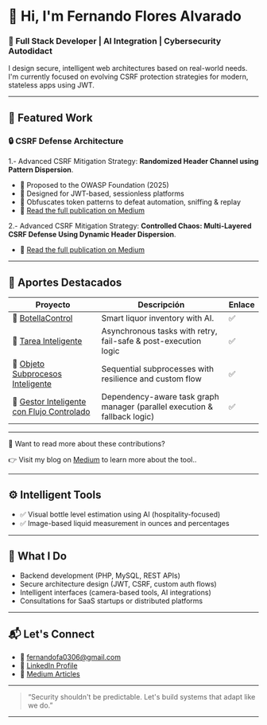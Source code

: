 # 👋 Hi, I'm Fernando Flores Alvarado

### 🔐 Full Stack Developer | AI Integration | Cybersecurity Autodidact

I design secure, intelligent web architectures based on real-world needs.  
I'm currently focused on evolving CSRF protection strategies for modern, stateless apps using JWT.

---

## 🧠 Featured Work

### 🔒 CSRF Defense Architecture
1.- Advanced CSRF Mitigation Strategy: **Randomized Header Channel using Pattern Dispersion**.
  - 🔹 Proposed to the OWASP Foundation (2025)
  - 🔹 Designed for JWT-based, sessionless platforms
  - 🔹 Obfuscates token patterns to defeat automation, sniffing & replay
  - 📖 [Read the full publication on Medium](https://medium.com/@fernandofa0306/advanced-csrf-mitigation-strategy-randomized-header-channel-using-pattern-dispersion-20d54b1d4c6e)

2.- Advanced CSRF Mitigation Strategy: **Controlled Chaos: Multi-Layered CSRF Defense Using Dynamic Header Dispersion**.
  - 📖 [Read the full publication on Medium](https://medium.com/@fernandofa0306/controlled-chaos-multi-layered-csrf-defense-using-dynamic-header-dispersion-a14926288207)

---

## 🔐 Aportes Destacados

| Proyecto | Descripción | Enlace |
|---------|-------------|--------|
| 🥃 [BotellaControl](https://medium.com/@fernandofa0306/botellacontrol-inventario-inteligente-de-licores-con-ia-8fc8caabac18) | Smart liquor inventory with AI. | ✅
| 🧠 [Tarea Inteligente](https://github.com/Fercho0306/TareaInteligente) | Asynchronous tasks with retry, fail-safe & post-execution logic | ✅
| 🔁 [Objeto Subprocesos Inteligente](https://github.com/Fercho0306/Objeto-Subprocesos-Inteligente) | Sequential subprocesses with resilience and custom flow | ✅
| 🧩 [Gestor Inteligente con Flujo Controlado](https://github.com/Fercho0306/Gestor-Inteligente) | Dependency-aware task graph manager (parallel execution & fallback logic) | ✅

---

📖 Want to read more about these contributions?

👉 Visit my blog on [Medium](https://medium.com/@fernandofa0306) to learn more about the tool..

---

## ⚙️ Intelligent Tools
- ✅ Visual bottle level estimation using AI (hospitality-focused)
- ✅ Image-based liquid measurement in ounces and percentages

---

## 📌 What I Do

- Backend development (PHP, MySQL, REST APIs)
- Secure architecture design (JWT, CSRF, custom auth flows)
- Intelligent interfaces (camera-based tools, AI integrations)
- Consultations for SaaS startups or distributed platforms

---

## 📬 Let's Connect

- 📧 fernandofa0306@gmail.com  
- 💼 [LinkedIn Profile](https://www.linkedin.com/in/fernando-flores-alvarado-2786b21b8/)  
- 🔗 [Medium Articles](https://medium.com/@fernandofa0306)

---

> “Security shouldn't be predictable. Let's build systems that adapt like we do.”

---

